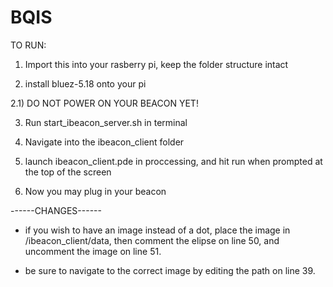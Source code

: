 # BQIS

TO RUN:

1) Import this into your rasberry pi, keep the folder structure intact

2) install bluez-5.18 onto your pi

2.1) DO NOT POWER ON YOUR BEACON YET! 

3) Run start_ibeacon_server.sh in terminal 

4) Navigate into the ibeacon_client folder

5) launch ibeacon_client.pde in proccessing, and hit run when prompted at the top of the screen

6) Now you may plug in your beacon


------CHANGES------

- if you wish to have an image instead of a dot, place the image in /ibeacon_client/data, then comment the elipse on line 50, and 
uncomment the image on line 51.

-  be sure to navigate to the correct image by editing the path on line 39. 
